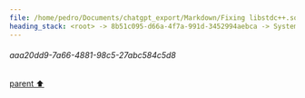 ```yaml
---
file: /home/pedro/Documents/chatgpt_export/Markdown/Fixing libstdc++.so.6 Error.md
heading_stack: <root> -> 8b51c095-d66a-4f7a-991d-3452994aebca -> System -> 61adaf37-62f1-42a5-a9c5-c5a1e7422948 -> System -> aaa20dd9-7a66-4881-98c5-27abc584c5d8
---
```

###### aaa20dd9-7a66-4881-98c5-27abc584c5d8
[parent ⬆️](#61adaf37-62f1-42a5-a9c5-c5a1e7422948)
